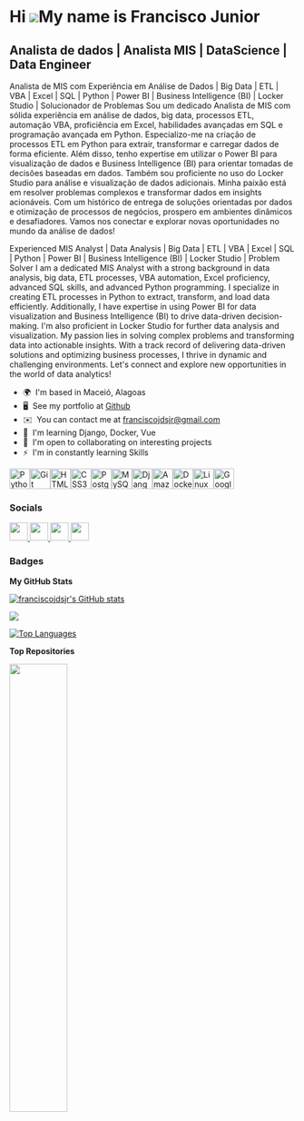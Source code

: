 Hi ![](https://user-images.githubusercontent.com/18350557/176309783-0785949b-9127-417c-8b55-ab5a4333674e.gif)My name is Francisco Junior
========================================================================================================================================

Analista de dados | Analista MIS | DataScience | Data Engineer
----------------------------------------------

Analista de MIS com Experiência em Análise de Dados | Big Data | ETL | VBA | Excel | SQL | Python | Power BI | Business Intelligence (BI) | Locker Studio | Solucionador de Problemas Sou um dedicado Analista de MIS com sólida experiência em análise de dados, big data, processos ETL, automação VBA, proficiência em Excel, habilidades avançadas em SQL e programação avançada em Python. Especializo-me na criação de processos ETL em Python para extrair, transformar e carregar dados de forma eficiente. Além disso, tenho expertise em utilizar o Power BI para visualização de dados e Business Intelligence (BI) para orientar tomadas de decisões baseadas em dados. Também sou proficiente no uso do Locker Studio para análise e visualização de dados adicionais. Minha paixão está em resolver problemas complexos e transformar dados em insights acionáveis. Com um histórico de entrega de soluções orientadas por dados e otimização de processos de negócios, prospero em ambientes dinâmicos e desafiadores. Vamos nos conectar e explorar novas oportunidades no mundo da análise de dados! 

Experienced MIS Analyst | Data Analysis | Big Data | ETL | VBA | Excel | SQL | Python | Power BI | Business Intelligence (BI) | Locker Studio | Problem Solver I am a dedicated MIS Analyst with a strong background in data analysis, big data, ETL processes, VBA automation, Excel proficiency, advanced SQL skills, and advanced Python programming. I specialize in creating ETL processes in Python to extract, transform, and load data efficiently. Additionally, I have expertise in using Power BI for data visualization and Business Intelligence (BI) to drive data-driven decision-making. I'm also proficient in Locker Studio for further data analysis and visualization. My passion lies in solving complex problems and transforming data into actionable insights. With a track record of delivering data-driven solutions and optimizing business processes, I thrive in dynamic and challenging environments. Let's connect and explore new opportunities in the world of data analytics!

*   🌍  I'm based in Maceió, Alagoas
*   🖥️  See my portfolio at [Github](http://github.com/franciscojdsjr)
*   ✉️  You can contact me at [franciscojdsjr@gmail.com](mailto:franciscojdsjr@gmail.com)
*   🧠  I'm learning Django, Docker, Vue
*   🤝  I'm open to collaborating on interesting projects
*   ⚡  I'm in constantly learning Skills 
<p align="left">
<a href="https://www.python.org/" target="_blank" rel="noreferrer"><img src="https://raw.githubusercontent.com/danielcranney/readme-generator/main/public/icons/skills/python-colored.svg" width="36" height="36" alt="Python" /></a><a href="https://git-scm.com/" target="_blank" rel="noreferrer"><img src="https://raw.githubusercontent.com/danielcranney/readme-generator/main/public/icons/skills/git-colored.svg" width="36" height="36" alt="Git" /></a><a href="https://developer.mozilla.org/en-US/docs/Glossary/HTML5" target="_blank" rel="noreferrer"><img src="https://raw.githubusercontent.com/danielcranney/readme-generator/main/public/icons/skills/html5-colored.svg" width="36" height="36" alt="HTML5" /></a><a href="https://www.w3.org/TR/CSS/#css" target="_blank" rel="noreferrer"><img src="https://raw.githubusercontent.com/danielcranney/readme-generator/main/public/icons/skills/css3-colored.svg" width="36" height="36" alt="CSS3" /></a><a href="https://www.postgresql.org/" target="_blank" rel="noreferrer"><img src="https://raw.githubusercontent.com/danielcranney/readme-generator/main/public/icons/skills/postgresql-colored.svg" width="36" height="36" alt="PostgreSQL" /></a><a href="https://www.mysql.com/" target="_blank" rel="noreferrer"><img src="https://raw.githubusercontent.com/danielcranney/readme-generator/main/public/icons/skills/mysql-colored.svg" width="36" height="36" alt="MySQL" /></a><a href="https://www.djangoproject.com/" target="_blank" rel="noreferrer"><img src="https://raw.githubusercontent.com/danielcranney/readme-generator/main/public/icons/skills/django-colored.svg" width="36" height="36" alt="Django" /></a><a href="https://aws.amazon.com" target="_blank" rel="noreferrer"><img src="https://raw.githubusercontent.com/danielcranney/readme-generator/main/public/icons/skills/aws-colored.svg" width="36" height="36" alt="Amazon Web Services" /></a><a href="https://www.docker.com/" target="_blank" rel="noreferrer"><img src="https://raw.githubusercontent.com/danielcranney/readme-generator/main/public/icons/skills/docker-colored.svg" width="36" height="36" alt="Docker" /></a><a href="https://www.linux.org" target="_blank" rel="noreferrer"><img src="https://raw.githubusercontent.com/danielcranney/readme-generator/main/public/icons/skills/linux-colored.svg" width="36" height="36" alt="Linux" /></a><a href="https://cloud.google.com/" target="_blank" rel="noreferrer"><img src="https://raw.githubusercontent.com/danielcranney/readme-generator/main/public/icons/skills/googlecloud-colored.svg" width="36" height="36" alt="Google Cloud" /></a> </p>

            
### Socials

<p align="left"> <a href="https://www.dev.to/franciscojdsjr" target="_blank" rel="noreferrer"> <picture> <source media="(prefers-color-scheme: dark)" srcset="https://raw.githubusercontent.com/danielcranney/readme-generator/main/public/icons/socials/devdotto-dark.svg" /> <source media="(prefers-color-scheme: light)" srcset="https://raw.githubusercontent.com/danielcranney/readme-generator/main/public/icons/socials/devdotto.svg" /> <img src="https://raw.githubusercontent.com/danielcranney/readme-generator/main/public/icons/socials/devdotto.svg" width="32" height="32" /> </picture> </a> <a href="https://www.github.com/franciscojdsjr" target="_blank" rel="noreferrer"> <picture> <source media="(prefers-color-scheme: dark)" srcset="https://raw.githubusercontent.com/danielcranney/readme-generator/main/public/icons/socials/github-dark.svg" /> <source media="(prefers-color-scheme: light)" srcset="https://raw.githubusercontent.com/danielcranney/readme-generator/main/public/icons/socials/github.svg" /> <img src="https://raw.githubusercontent.com/danielcranney/readme-generator/main/public/icons/socials/github.svg" width="32" height="32" /> </picture> </a> <a href="http://www.instagram.com/franciscojr93" target="_blank" rel="noreferrer"> <picture> <source media="(prefers-color-scheme: dark)" srcset="undefined" /> <source media="(prefers-color-scheme: light)" srcset="https://raw.githubusercontent.com/danielcranney/readme-generator/main/public/icons/socials/instagram.svg" /> <img src="https://raw.githubusercontent.com/danielcranney/readme-generator/main/public/icons/socials/instagram.svg" width="32" height="32" /> </picture> </a> <a href="https://www.linkedin.com/in/franciscojdsjr" target="_blank" rel="noreferrer"> <picture> <source media="(prefers-color-scheme: dark)" srcset="https://raw.githubusercontent.com/danielcranney/readme-generator/main/public/icons/socials/linkedin-dark.svg" /> <source media="(prefers-color-scheme: light)" srcset="https://raw.githubusercontent.com/danielcranney/readme-generator/main/public/icons/socials/linkedin.svg" /> <img src="https://raw.githubusercontent.com/danielcranney/readme-generator/main/public/icons/socials/linkedin.svg" width="32" height="32" /> </picture> </a></p>

### Badges

<b>My GitHub Stats</b>

<a href="http://www.github.com/franciscojdsjr"><img src="https://github-readme-stats.vercel.app/api?username=franciscojdsjr&show_icons=true&hide=&count_private=true&title_color=ffffff&text_color=ffffff&icon_color=22c55e&bg_color=181824&hide_border=true&show_icons=true" alt="franciscojdsjr's GitHub stats" /></a>

<a href="http://www.github.com/franciscojdsjr"><img src="https://github-readme-streak-stats.herokuapp.com/?user=franciscojdsjr&stroke=ffffff&background=181824&ring=ffffff&fire=ffffff&currStreakNum=ffffff&currStreakLabel=ffffff&sideNums=ffffff&sideLabels=ffffff&dates=ffffff&hide_border=true" /></a>

<a href="https://github.com/franciscojdsjr" align="left"><img src="https://github-readme-stats.vercel.app/api/top-langs/?username=franciscojdsjr&langs_count=10&title_color=ffffff&text_color=ffffff&icon_color=22c55e&bg_color=181824&hide_border=true&locale=en&custom_title=Top%20%Languages" alt="Top Languages" /></a>

<b>Top Repositories</b>

<div width="100%" align="center"><a href="https://github.com/franciscojdsjr/study_project_cars" align="left"><img align="left" width="45%" src="https://github-readme-stats.vercel.app/api/pin/?username=franciscojdsjr&repo=study_project_cars&title_color=ffffff&text_color=ffffff&icon_color=22c55e&bg_color=181824&hide_border=true&locale=en" /></a></div><br /><br /><br /><br /><br /><br /><br />
